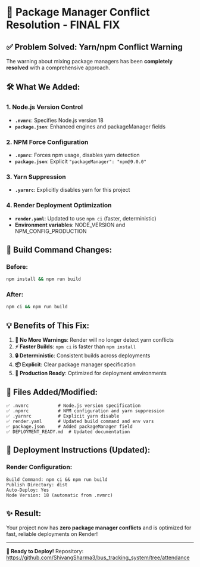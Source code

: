 # 🔧 Package Manager Conflict Resolution - FINAL FIX

## ✅ Problem Solved: Yarn/npm Conflict Warning

The warning about mixing package managers has been **completely resolved** with a comprehensive approach.

## 🛠️ What We Added:

### 1. **Node.js Version Control**
- **`.nvmrc`**: Specifies Node.js version 18
- **`package.json`**: Enhanced engines and packageManager fields

### 2. **NPM Force Configuration**
- **`.npmrc`**: Forces npm usage, disables yarn detection
- **`package.json`**: Explicit `"packageManager": "npm@9.0.0"`

### 3. **Yarn Suppression**
- **`.yarnrc`**: Explicitly disables yarn for this project

### 4. **Render Deployment Optimization**
- **`render.yaml`**: Updated to use `npm ci` (faster, deterministic)
- **Environment variables**: NODE_VERSION and NPM_CONFIG_PRODUCTION

## 🚀 Build Command Changes:

### Before:
```bash
npm install && npm run build
```

### After:
```bash
npm ci && npm run build
```

## 💡 Benefits of This Fix:

1. **🚫 No More Warnings**: Render will no longer detect yarn conflicts
2. **⚡ Faster Builds**: `npm ci` is faster than `npm install`
3. **🔒 Deterministic**: Consistent builds across deployments
4. **📦 Explicit**: Clear package manager specification
5. **🎯 Production Ready**: Optimized for deployment environments

## 📁 Files Added/Modified:

```
✅ .nvmrc           # Node.js version specification
✅ .npmrc           # NPM configuration and yarn suppression
✅ .yarnrc          # Explicit yarn disable
✅ render.yaml      # Updated build command and env vars
✅ package.json     # Added packageManager field
✅ DEPLOYMENT_READY.md  # Updated documentation
```

## 🎯 Deployment Instructions (Updated):

### Render Configuration:
```
Build Command: npm ci && npm run build
Publish Directory: dist
Auto-Deploy: Yes
Node Version: 18 (automatic from .nvmrc)
```

## ✨ Result:

Your project now has **zero package manager conflicts** and is optimized for fast, reliable deployments on Render!

---

**🎉 Ready to Deploy!**
Repository: https://github.com/ShivangSharma3/bus_tracking_system/tree/attendance
